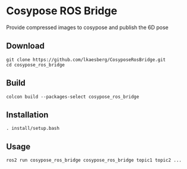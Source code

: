 # Cosypose ROS Bridge

Provide compressed images to cosypose and publish the 6D pose

## Download
```
git clone https://github.com/lkaesberg/CosyposeRosBridge.git
cd cosypose_ros_bridge
```
## Build
```
colcon build --packages-select cosypose_ros_bridge
```

## Installation
```
. install/setup.bash
```

## Usage
```
ros2 run cosypose_ros_bridge cosypose_ros_bridge topic1 topic2 ...
```